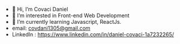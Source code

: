 - 👋 Hi, I’m Covaci Daniel
- 👀 I’m interested in Front-end Web Development
- 🌱 I’m currently learning Javascript, ReactJs.
- email: covdani1305@gmail.com
- LinkedIn : https://www.linkedin.com/in/daniel-covaci-1a7232265/

<!---
covdani1305/covdani1305 is a ✨ special ✨ repository because its `README.md` (this file) appears on your GitHub profile.
You can click the Preview link to take a look at your changes.
--->
